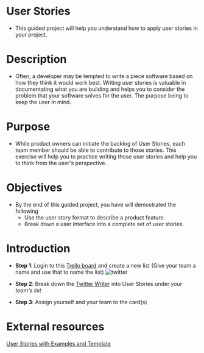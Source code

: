# User Stories

- This guided project will help you understand how to apply user stories in your project.

# Description

- Often, a developer may be tempted to write a piece software based on how they think it would work best. 
Writing user stories is valuable in documentating what you are building and helps you to consider the problem that your software solves for the user. The purpose being to keep the user in mind.

# Purpose

- While product owners can initiate the backlog of User Stories, each team member should be able to contribute to those stories. This exercise will help you to practice writing those user stories and help you to think from the user's perspective. 

# Objectives

- By the end of this guided project, you have will demostrated the following
  - Use the user story format to describe a product feature.
  - Break down a user interface into a complete set of user stories.

# Introduction

- **Step 1**: Login to this [Trello board](https://trello.com/invite/b/0LPDrTpV/8ee8334c12e079b130b607cedc53b3f3/twitter-writer) and create a new list (Give your team a name and use that to name the list)
![twitter](https://i.imgur.com/TBjOns7.png)

- **Step 2**: Break down the [Twitter Writer](https://docs.google.com/presentation/d/1Es9HsrOrt-xhayUA_sqj6oPrJ7rH5QpZJ53e1Y7gv5g/edit?usp=sharing) into User Stories under *your team's list*
- **Step 3**: Assign yourself and your team to the card(s)

# External resources
[User Stories with Examples and Template](https://www.atlassian.com/agile/project-management/user-stories)
